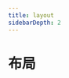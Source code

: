 ```yaml
---
title: layout
sidebarDepth: 2
---
```


# 布局

<layout-demo-1></layout-demo-1>
<layout-demo-2></layout-demo-2>
<layout-demo-3></layout-demo-3>